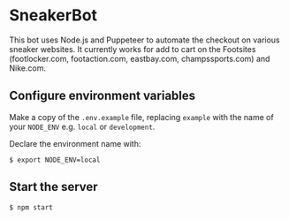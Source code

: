 # SneakerBot

This bot uses Node.js and Puppeteer to automate the checkout on various sneaker websites. It currently works for add to cart on the Footsites (footlocker.com, footaction.com, eastbay.com, champssports.com) and Nike.com.

## Configure environment variables

Make a copy of the `.env.example` file, replacing `example` with the name of your `NODE_ENV` e.g. `local` or `development`.

Declare the environment name with:

`$ export NODE_ENV=local`

## Start the server

`$ npm start`
